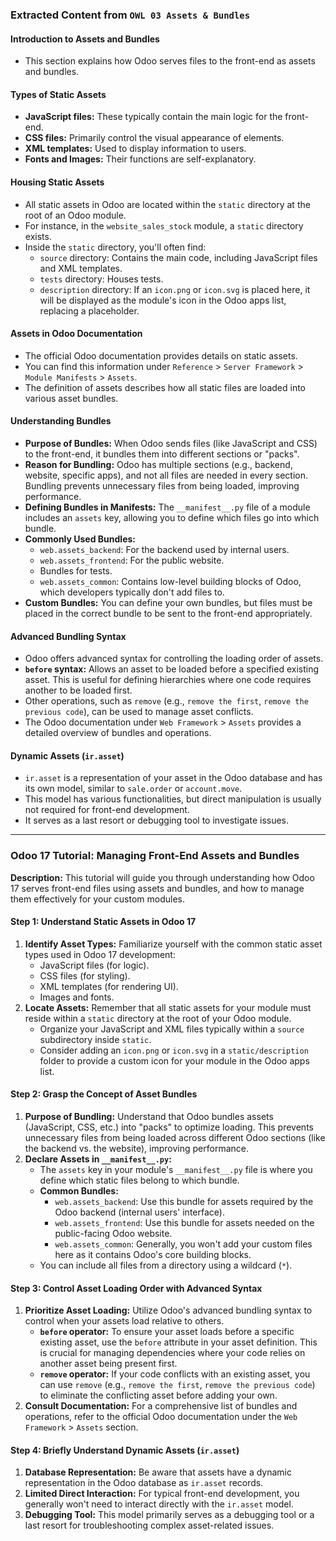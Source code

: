 ### Extracted Content from `OWL 03 Assets & Bundles`

#### Introduction to Assets and Bundles
* This section explains how Odoo serves files to the front-end as assets and bundles.

#### Types of Static Assets
* **JavaScript files:** These typically contain the main logic for the front-end.
* **CSS files:** Primarily control the visual appearance of elements.
* **XML templates:** Used to display information to users.
* **Fonts and Images:** Their functions are self-explanatory.

#### Housing Static Assets
* All static assets in Odoo are located within the `static` directory at the root of an Odoo module.
* For instance, in the `website_sales_stock` module, a `static` directory exists.
* Inside the `static` directory, you'll often find:
    * `source` directory: Contains the main code, including JavaScript files and XML templates.
    * `tests` directory: Houses tests.
    * `description` directory: If an `icon.png` or `icon.svg` is placed here, it will be displayed as the module's icon in the Odoo apps list, replacing a placeholder.

#### Assets in Odoo Documentation
* The official Odoo documentation provides details on static assets.
* You can find this information under `Reference` > `Server Framework` > `Module Manifests` > `Assets`.
* The definition of assets describes how all static files are loaded into various asset bundles.

#### Understanding Bundles
* **Purpose of Bundles:** When Odoo sends files (like JavaScript and CSS) to the front-end, it bundles them into different sections or "packs".
* **Reason for Bundling:** Odoo has multiple sections (e.g., backend, website, specific apps), and not all files are needed in every section. Bundling prevents unnecessary files from being loaded, improving performance.
* **Defining Bundles in Manifests:** The `__manifest__.py` file of a module includes an `assets` key, allowing you to define which files go into which bundle.
* **Commonly Used Bundles:**
    * `web.assets_backend`: For the backend used by internal users.
    * `web.assets_frontend`: For the public website.
    * Bundles for tests.
    * `web.assets_common`: Contains low-level building blocks of Odoo, which developers typically don't add files to.
* **Custom Bundles:** You can define your own bundles, but files must be placed in the correct bundle to be sent to the front-end appropriately.

#### Advanced Bundling Syntax
* Odoo offers advanced syntax for controlling the loading order of assets.
* **`before` syntax:** Allows an asset to be loaded before a specified existing asset. This is useful for defining hierarchies where one code requires another to be loaded first.
* Other operations, such as `remove` (e.g., `remove the first`, `remove the previous code`), can be used to manage asset conflicts.
* The Odoo documentation under `Web Framework` > `Assets` provides a detailed overview of bundles and operations.

#### Dynamic Assets (`ir.asset`)
* `ir.asset` is a representation of your asset in the Odoo database and has its own model, similar to `sale.order` or `account.move`.
* This model has various functionalities, but direct manipulation is usually not required for front-end development.
* It serves as a last resort or debugging tool to investigate issues.

---

### Odoo 17 Tutorial: Managing Front-End Assets and Bundles

**Description:** This tutorial will guide you through understanding how Odoo 17 serves front-end files using assets and bundles, and how to manage them effectively for your custom modules.

#### Step 1: Understand Static Assets in Odoo 17

1.  **Identify Asset Types:** Familiarize yourself with the common static asset types used in Odoo 17 development:
    * JavaScript files (for logic).
    * CSS files (for styling).
    * XML templates (for rendering UI).
    * Images and fonts.
2.  **Locate Assets:** Remember that all static assets for your module must reside within a `static` directory at the root of your Odoo module.
    * Organize your JavaScript and XML files typically within a `source` subdirectory inside `static`.
    * Consider adding an `icon.png` or `icon.svg` in a `static/description` folder to provide a custom icon for your module in the Odoo apps list.

#### Step 2: Grasp the Concept of Asset Bundles

1.  **Purpose of Bundling:** Understand that Odoo bundles assets (JavaScript, CSS, etc.) into "packs" to optimize loading. This prevents unnecessary files from being loaded across different Odoo sections (like the backend vs. the website), improving performance.
2.  **Declare Assets in `__manifest__.py`:**
    * The `assets` key in your module's `__manifest__.py` file is where you define which static files belong to which bundle.
    * **Common Bundles:**
        * `web.assets_backend`: Use this bundle for assets required by the Odoo backend (internal users' interface).
        * `web.assets_frontend`: Use this bundle for assets needed on the public-facing Odoo website.
        * `web.assets_common`: Generally, you won't add your custom files here as it contains Odoo's core building blocks.
    * You can include all files from a directory using a wildcard (`*`).

#### Step 3: Control Asset Loading Order with Advanced Syntax

1.  **Prioritize Asset Loading:** Utilize Odoo's advanced bundling syntax to control when your assets load relative to others.
    * **`before` operator:** To ensure your asset loads before a specific existing asset, use the `before` attribute in your asset definition. This is crucial for managing dependencies where your code relies on another asset being present first.
    * **`remove` operator:** If your code conflicts with an existing asset, you can use `remove` (e.g., `remove the first`, `remove the previous code`) to eliminate the conflicting asset before adding your own.
2.  **Consult Documentation:** For a comprehensive list of bundles and operations, refer to the official Odoo documentation under the `Web Framework` > `Assets` section.

#### Step 4: Briefly Understand Dynamic Assets (`ir.asset`)

1.  **Database Representation:** Be aware that assets have a dynamic representation in the Odoo database as `ir.asset` records.
2.  **Limited Direct Interaction:** For typical front-end development, you generally won't need to interact directly with the `ir.asset` model.
3.  **Debugging Tool:** This model primarily serves as a debugging tool or a last resort for troubleshooting complex asset-related issues.